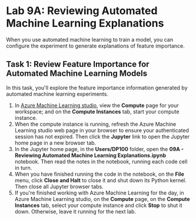 # Lab 9A: Reviewing Automated Machine Learning Explanations

When you use automated machine learning to train a model, you can configure the experiment to generate explanations of feature importance.

## Task 1: Review Feature Importance for Automated Machine Learning Models

In this task, you'll explore the feature importance information generated by automated machine learning experiments.

1. In [Azure Machine Learning studio](https://ml.azure.com), view the **Compute** page for your workspace; and on the **Compute Instances** tab, start your compute instance.
2. When the compute instance is running, refresh the Azure Machine Learning studio web page in your browser to ensure your authenticated session has not expired. Then click the **Jupyter** link to open the Jupyter home page in a new browser tab.
3. In the Jupyter home page, in the **Users/DP100** folder, open the **09A - Reviewing Automated Machine Learning Explanations.ipynb** notebook. Then read the notes in the notebook, running each code cell in turn.
4. When you have finished running the code in the notebook, on the **File** menu, click **Close and Halt** to close it and shut down its Python kernel. Then close all Jupyter browser tabs.
5. If you're finished working with Azure Machine Learning for the day, in Azure Machine Learning studio, on the **Compute** page, on the **Compute Instances** tab, select your compute instance and click **Stop** to shut it down. Otherwise, leave it running for the next lab.
